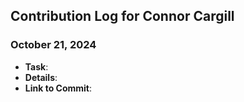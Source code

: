 ## Contribution Log for Connor Cargill

### October 21, 2024
-   **Task**:
-   **Details**: 
-   **Link to Commit**: 
